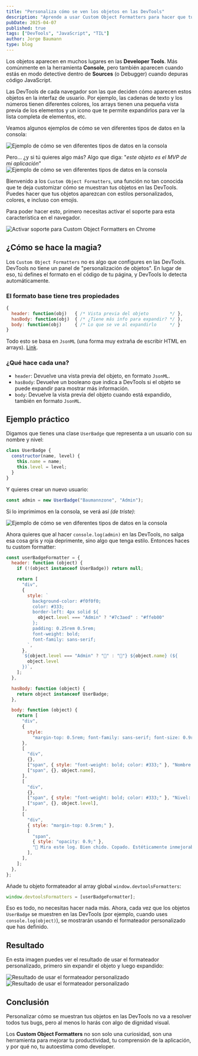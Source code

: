 ```yaml
---
title: "Personaliza cómo se ven los objetos en las DevTools"
description: "Aprende a usar Custom Object Formatters para hacer que tus objetos en la consola de DevTools se vean más bonitos, útiles y fáciles de entender."
pubDate: 2025-04-07
published: true
tags: ["DevTools", "JavaScript", "TIL"]
author: Jorge Baumann
type: blog
---
```


Los objetos aparecen en muchos lugares en las **Developer Tools**. Más comúnmente en la herramienta **Console**, pero también aparecen cuando estás en modo detective dentro de **Sources** (o Debugger) cuando depuras código JavaScript.

Las DevTools de cada navegador son las que deciden cómo aparecen estos objetos en la interfaz de usuario. Por ejemplo, las cadenas de texto y los números tienen diferentes colores, los arrays tienen una pequeña vista previa de los elementos y un icono que te permite expandirlos para ver la lista completa de elementos, etc.

Veamos algunos ejemplos de cómo se ven diferentes tipos de datos en la consola:

![Ejemplo de cómo se ven diferentes tipos de datos en la consola](../../assets/blog/personaliza-como-se-ven-los-objetos-en-las-devtools/console.png)

Pero... ¿y si tú quieres algo más? Algo que diga: "_este objeto es el MVP de mi aplicación_"
![Ejemplo de cómo se ven diferentes tipos de datos en la consola](../../assets/blog/personaliza-como-se-ven-los-objetos-en-las-devtools/mvp.png)

Bienvenido a los `Custom Object Formatters`, una función no tan conocida que te deja customizar cómo se muestran tus objetos en las DevTools. Puedes hacer que tus objetos aparezcan con estilos personalizados, colores, e incluso con emojis.

Para poder hacer esto, primero necesitas activar el soporte para esta característica en el navegador.

![Activar soporte para Custom Object Formatters en Chrome](../../assets/blog/personaliza-como-se-ven-los-objetos-en-las-devtools/settings.png)

## ¿Cómo se hace la magia?

Los `Custom Object Formatters` no es algo que configures en las DevTools. DevTools no tiene un panel de "personalización de objetos". En lugar de eso, tú defines el formato en el código de tu página, y DevTools lo detecta automáticamente.

### El formato base tiene tres propiedades

```javascript
{
  header: function(obj)   { /* Vista previa del objeto        */ },
  hasBody: function(obj)  { /* ¿Tiene más info para expandir? */ },
  body: function(obj)     { /* Lo que se ve al expandirlo     */ }
}
```

Todo esto se basa en `JsonML` (una forma muy extraña de escribir HTML en arrays). [Link](http://www.jsonml.org/).

### ¿Qué hace cada una?

- `header`: Devuelve una vista previa del objeto, en formato `JsonML`.
- `hasBody`: Devuelve un booleano que indica a DevTools si el objeto se puede expandir para mostrar más información.
- `body`: Devuelve la vista previa del objeto cuando está expandido, también en formato `JsonML`.

## Ejemplo práctico

Digamos que tienes una clase `UserBadge` que representa a un usuario con su nombre y nivel:

```javascript
class UserBadge {
  constructor(name, level) {
    this.name = name;
    this.level = level;
  }
}
```

Y quieres crear un nuevo usuario:

```javascript
const admin = new UserBadge("Baumannzone", "Admin");
```

Si lo imprimimos en la consola, se verá así _(de triste)_:

![Ejemplo de cómo se ven diferentes tipos de datos en la consola](../../assets/blog/personaliza-como-se-ven-los-objetos-en-las-devtools/no-format.png)

Ahora quieres que al hacer `console.log(admin)` en las DevTools, no salga esa cosa gris y roja deprimente, sino algo que tenga estilo. Entonces haces tu custom formatter:

```javascript
const userBadgeFormatter = {
  header: function (object) {
    if (!(object instanceof UserBadge)) return null;

    return [
      "div",
      {
        style: `
          background-color: #f0f0f0;
          color: #333;
          border-left: 4px solid ${
            object.level === "Admin" ? "#7c3aed" : "#ffeb00"
          };
          padding: 0.25rem 0.5rem;
          font-weight: bold;
          font-family: sans-serif;
        `,
      },
      `${object.level === "Admin" ? "👑" : "👤"} ${object.name} (${
        object.level
      })`,
    ];
  },

  hasBody: function (object) {
    return object instanceof UserBadge;
  },

  body: function (object) {
    return [
      "div",
      {
        style:
          "margin-top: 0.5rem; font-family: sans-serif; font-size: 0.9rem;",
      },
      [
        "div",
        {},
        ["span", { style: "font-weight: bold; color: #333;" }, "Nombre: "],
        ["span", {}, object.name],
      ],
      [
        "div",
        {},
        ["span", { style: "font-weight: bold; color: #333;" }, "Nivel: "],
        ["span", {}, object.level],
      ],
      [
        "div",
        { style: "margin-top: 0.5rem;" },
        [
          "span",
          { style: "opacity: 0.9;" },
          "🚀 Mira este log. Bien chido. Copado. Estéticamente inmejorable.",
        ],
      ],
    ];
  },
};
```

Añade tu objeto formateador al array global `window.devtoolsFormatters`:

```javascript
window.devtoolsFormatters = [userBadgeFormatter];
```

Eso es todo, no necesitas hacer nada más. Ahora, cada vez que los objetos `UserBadge` se muestren en las DevTools (por ejemplo, cuando uses `console.log(object)`), se mostrarán usando el formateador personalizado que has definido.

## Resultado

En esta imagen puedes ver el resultado de usar el formateador personalizado, primero sin expandir el objeto y luego expandido:

![Resultado de usar el formateador personalizado](../../assets/blog/personaliza-como-se-ven-los-objetos-en-las-devtools/log-1.png)
![Resultado de usar el formateador personalizado](../../assets/blog/personaliza-como-se-ven-los-objetos-en-las-devtools/log-2.png)

## Conclusión

Personalizar cómo se muestran tus objetos en las DevTools no va a resolver todos tus bugs, pero al menos lo harás con algo de dignidad visual.

Los **Custom Object Formatters** no son solo una curiosidad, son una herramienta para mejorar tu productividad, tu comprensión de la aplicación, y por qué no, tu autoestima como developer.
